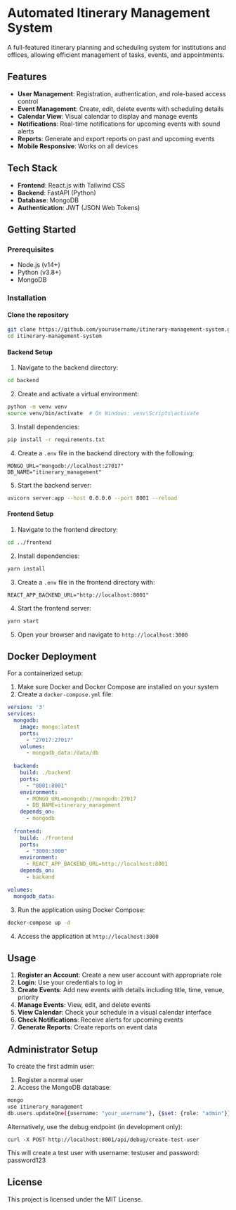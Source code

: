# Automated Itinerary Management System

A full-featured itinerary planning and scheduling system for institutions and offices, allowing efficient management of tasks, events, and appointments.

## Features

- **User Management**: Registration, authentication, and role-based access control
- **Event Management**: Create, edit, delete events with scheduling details
- **Calendar View**: Visual calendar to display and manage events
- **Notifications**: Real-time notifications for upcoming events with sound alerts
- **Reports**: Generate and export reports on past and upcoming events
- **Mobile Responsive**: Works on all devices

## Tech Stack

- **Frontend**: React.js with Tailwind CSS
- **Backend**: FastAPI (Python)
- **Database**: MongoDB
- **Authentication**: JWT (JSON Web Tokens)

## Getting Started

### Prerequisites

- Node.js (v14+)
- Python (v3.8+)
- MongoDB

### Installation

#### Clone the repository

```bash
git clone https://github.com/yourusername/itinerary-management-system.git
cd itinerary-management-system
```

#### Backend Setup

1. Navigate to the backend directory:

```bash
cd backend
```

2. Create and activate a virtual environment:

```bash
python -m venv venv
source venv/bin/activate  # On Windows: venv\Scripts\activate
```

3. Install dependencies:

```bash
pip install -r requirements.txt
```

4. Create a `.env` file in the backend directory with the following:

```
MONGO_URL="mongodb://localhost:27017"
DB_NAME="itinerary_management"
```

5. Start the backend server:

```bash
uvicorn server:app --host 0.0.0.0 --port 8001 --reload
```

#### Frontend Setup

1. Navigate to the frontend directory:

```bash
cd ../frontend
```

2. Install dependencies:

```bash
yarn install
```

3. Create a `.env` file in the frontend directory with:

```
REACT_APP_BACKEND_URL="http://localhost:8001"
```

4. Start the frontend server:

```bash
yarn start
```

5. Open your browser and navigate to `http://localhost:3000`

## Docker Deployment

For a containerized setup:

1. Make sure Docker and Docker Compose are installed on your system
2. Create a `docker-compose.yml` file:

```yaml
version: '3'
services:
  mongodb:
    image: mongo:latest
    ports:
      - "27017:27017"
    volumes:
      - mongodb_data:/data/db
    
  backend:
    build: ./backend
    ports:
      - "8001:8001"
    environment:
      - MONGO_URL=mongodb://mongodb:27017
      - DB_NAME=itinerary_management
    depends_on:
      - mongodb
    
  frontend:
    build: ./frontend
    ports:
      - "3000:3000"
    environment:
      - REACT_APP_BACKEND_URL=http://localhost:8001
    depends_on:
      - backend

volumes:
  mongodb_data:
```

3. Run the application using Docker Compose:

```bash
docker-compose up -d
```

4. Access the application at `http://localhost:3000`

## Usage

1. **Register an Account**: Create a new user account with appropriate role
2. **Login**: Use your credentials to log in
3. **Create Events**: Add new events with details including title, time, venue, priority
4. **Manage Events**: View, edit, and delete events
5. **View Calendar**: Check your schedule in a visual calendar interface
6. **Check Notifications**: Receive alerts for upcoming events
7. **Generate Reports**: Create reports on event data

## Administrator Setup

To create the first admin user:

1. Register a normal user
2. Access the MongoDB database:

```bash
mongo
use itinerary_management
db.users.updateOne({username: "your_username"}, {$set: {role: "admin"}})
```

Alternatively, use the debug endpoint (in development only):
```
curl -X POST http://localhost:8001/api/debug/create-test-user
```

This will create a test user with username: testuser and password: password123

## License

This project is licensed under the MIT License.
